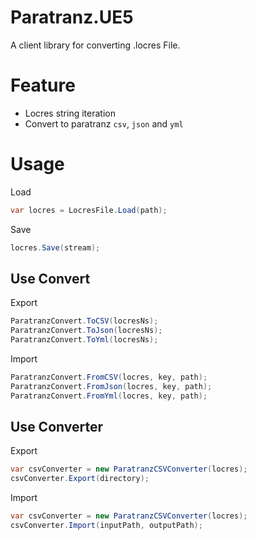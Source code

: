 # Paratranz.UE5
A client library for converting .locres File.

# Feature
- Locres string iteration
- Convert to paratranz `csv`, `json` and `yml`

# Usage

Load
```cs
var locres = LocresFile.Load(path);
```

Save
```cs
locres.Save(stream);
```

## Use Convert

Export
```cs
ParatranzConvert.ToCSV(locresNs);
ParatranzConvert.ToJson(locresNs);
ParatranzConvert.ToYml(locresNs);
```

Import
```cs
ParatranzConvert.FromCSV(locres, key, path);
ParatranzConvert.FromJson(locres, key, path);
ParatranzConvert.FromYml(locres, key, path);
```

## Use Converter

Export
```cs
var csvConverter = new ParatranzCSVConverter(locres);
csvConverter.Export(directory);
```

Import
```cs
var csvConverter = new ParatranzCSVConverter(locres);
csvConverter.Import(inputPath, outputPath);
```
